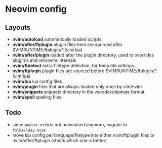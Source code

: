 # Neovim config

## Layouts

* **nvim/autoload**        automatically loaded scripts
* **nvim/after/ftplugin**  plugin files here are sourced after $VIMRUNTIME/ftplugin/*.(vim|lua)
* **nvim/after/plugin**    loaded after the plugin directory, used to overrides plugin's and vim/nvim internals 
* **nvim/ftdetect**        extra filetype detection, for template settings...
* **nvim/ftplugin**        plugin files are sourced before $VIMRUNTIME/ftplugin/*.(vim|lua)
* **nvim/lua**             lua config files
* **nvim/plugin**          files that are always loaded only once by vim/nvim
* **nvim/snippets**        snippets directory in the vscode/snipmate format
* **nvim/spell**           spelling files

## Todo

* since `packer.nvim` is not maintained anymore, migrate to `folke/lazy.nvim`
* move lsp config per language/filetype into either nvim/ftplugin files or nvim/after/ftplugin (check which one is better)

